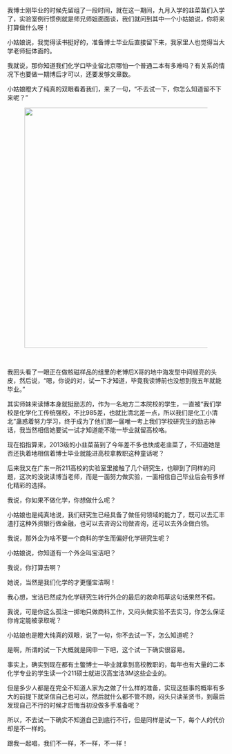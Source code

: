 <p data-pid="BllR-5so">我博士刚毕业的时候先留组了一段时间，就在这一期间，九月入学的韭菜苗们入学了，实验室例行惯例就是师兄师姐面面谈，我们就问到其中一个小姑娘说，你将来打算做什么呀！</p><p data-pid="-BVMwAxH">小姑娘说，我觉得读书挺好的，准备博士毕业后直接留下来，我家里人也觉得当大学老师挺体面的。</p><p data-pid="r1NUqFFJ">我就说，那你知道我们化学口毕业留北京哪怕一个普通二本有多难吗？有关系的情况下也要做一期博后才可以，还要发够文章数。</p><p data-pid="GAv85RvK">小姑娘瞪大了纯真的双眼看着我们，来了一句，“不去试一下，你怎么知道留不下来呢？”</p><figure><img data-rawheight="307" src="https://pica.zhimg.com/v2-c69e6c556e7c58eeb97b228acc984527_720w.jpg?source=d16d100b" data-rawwidth="555" class="origin_image zh-lightbox-thumb" width="555" data-original="https://picx.zhimg.com/v2-c69e6c556e7c58eeb97b228acc984527_720w.jpg?source=d16d100b"></figure><br><p data-pid="QxK9n4lM">我回头看了一眼正在做核磁样品的组里的老博后X哥的地中海发型中间锃亮的头皮，然后说，“嗯，你说的对，试一下才知道，毕竟我读博前也没想到我五年就能毕业。”</p><p data-pid="i00fvhJN">其实师妹来读博本身就挺励志的，作为一名地方二本院校的学生，一直被“我们学校是化学化工传统强校，不比985差，也就比清北差一点，所以我们是化工小清北”蛊惑着努力学习，终于成为了他们那一届唯一考上我们学校研究生的励志神话，我当然相信她要试一试才知道能不能一毕业就留高校咯。</p><p data-pid="WJ8V7DLc">现在掐指算来，2013级的小韭菜苗到了今年差不多也快成老韭菜了，不知道她是否还执着地相信着博士毕业就能进高校拿教职这种童话呢？</p><p data-pid="wqyhEVhs">后来我又在广东一所211高校的实验室里接触了几个研究生，也聊到了同样的问题，这次的没说读博当老师，而是一面努力做实验，一面相信自己毕业后会有多样化精彩的选择。</p><p data-pid="NGY9Cnm-">我说，你如果不做化学，你想做什么呢？</p><p data-pid="y2RyTgkp">小姑娘也是纯真地说，我们研究生已经具备了做任何领域的能力了，既可以去汇丰渣打这种外资银行做金融，也可以去咨询公司做咨询，还可以去外企做白领。</p><p data-pid="1jSYHPit">我说，那外企为啥不要一个商科的学生而偏好化学研究生呢？</p><p data-pid="6SVO7tMe">小姑娘说，你知道有一个外企叫宝洁吧？</p><p data-pid="uQnC18kG">我说，你打算去啊？</p><p data-pid="MN_esDlP">她说，当然是我们化学的才更懂宝洁啊！</p><p data-pid="Kr0ImyWP">我心想，宝洁已然成为化学研究生转行外企的最后的救命稻草这句话果然不假。</p><p data-pid="b9GLyQix">我说，可是你这么孤注一掷地只做商科工作，又闷头做实验不去实习，你怎么保证你肯定能被录取呢？</p><p data-pid="p29Nx5sS">小姑娘也是瞪大纯真的双眼，说了一句，你不去试一下，怎么知道呢？</p><p data-pid="zKMajc4n">是啊，所谓的试一下大概就是网申一下吧，这个试一下确实很容易。</p><p data-pid="Mm3VjuGn">事实上，确实到现在都有土鳖博士一毕业就拿到高校教职的，每年也有大量的二本化学专业的学生读一个211硕士就进汉高宝洁3M这些企业的。</p><p data-pid="KSE0Peq8">但是多少人都是在完全不知道人家为之做了什么样的准备，实现这些事的概率有多大的前提下就坚信自己也可以，然后就什么都不管不顾，闷头只读圣贤书，到最后发现自己不行的时候才后悔当初没做多手准备呢？</p><p data-pid="SY8BBa5L">所以，不去试一下确实不知道自己到底行不行，但是同样是试一下，每个人的代价却是不一样的。</p><p data-pid="JhNW_5Lm">跟我一起唱，我们不一样，不一样，不一样！</p>